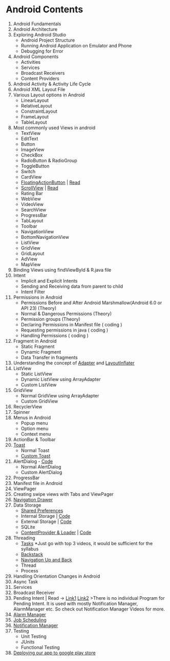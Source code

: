 # Android Contents
1. Android Fundamentals
2. Android Architecture
3. Exploring Android Studio
   - Android Project Structure
   - Running Android Application on Emulator and Phone
   - Debugging for Error
4. Android Components
   - Activities
   - Services
   - Broadcast Receivers
   - Content Providers
5. Android Activity & Activity Life Cycle
6. Android XML Layout File
7. Various Layout options in Android
    - LinearLayout
    - RelativeLayout
    - ConstraintLayout
    - FrameLayout
    - TableLayout
8. Most commonly used Views in android
   - TextView
   - EditText
   - Button
   - ImageView
   - CheckBox
   - RadioButton & RadioGroup
   - ToggleButton
   - Switch
   - CardView
   - [FloatingActionButton](https://www.youtube.com/watch?v=EfvCMZgAqG4) | [Read](https://developer.android.com/guide/topics/ui/floating-action-button)
   - [ScrollView](https://www.youtube.com/watch?v=wzcFPFCYjFQ) | [Read](https://developer.android.com/reference/android/widget/ScrollView)
   - Rating Bar
   - WebView
   - VideoView
   - SearchView
   - ProgressBar
   - TabLayout
   - Toolbar
   - NavigationView
   - BottomNavigationView
   - ListView
   - GridView
   - GridLayout
   - AdView
   - MapView
9. Binding Views using findViewById  &  R.java file
10. Intent
      - Implicit and Explicit Intents
      - Sending and Receiving data from parent to child 
      - Intent Filter
11. Permissions in Android
      - Permissions Before and After Android Marshmallow(Android 6.0 or API 23) (Theory)
      - Normal & Dangerous Permissions (Theory)
      - Permission groups (Theory)
      - Declaring Permissions in Manifest file ( coding )
      - Requesting permissions in java ( coding )
      - Handling Permissions ( coding )
12. Fragment in Android
      - Static Fragment
      - Dynamic Fragment
      - Data Transfer in fragments
13. Understanding the concept of [Adapter](https://www.youtube.com/watch?v=uic3TVp_j3M&t=102s) and [LayoutInflater](https://www.youtube.com/playlist?list=PLLDv5YXzs14jxdPePLNSF5TZRU5WATUjX)
14. ListView
      - Static ListView
      - Dynamic ListView using ArrayAdapter
      - Custom ListView
15. GridView
    - Normal GridView using ArrayAdapter
    - Custom GridView
16. RecyclerView 
17. Spinner
18. Menus in Android
    - Popup menu
    - Option menu
    - Context menu
19. ActionBar & Toolbar
20. [Toast](https://www.youtube.com/watch?v=sVx46awjtFQ)
      - Normal Toast
      - [Custom Toast](https://www.youtube.com/playlist?list=PLLDv5YXzs14grf4yHbEd5kbFFh6_pvcFG)
21. AlertDialog - [Code](https://github.com/Brijesh59/android/tree/master/Android-Projects/AlertDialog)
      - Normal AlertDialog 
      - Custom AlertDialog 
22. ProgressBar
23. Manifest file in Android
24. ViewPager
25. Creating swipe views with Tabs and ViewPager
26. [Navigation Drawer](https://www.youtube.com/playlist?list=PLLDv5YXzs14j3xu_eRGubzrONKKe3ukWr)
27. Data Storage
      - [Shared Preferences](https://www.youtube.com/playlist?list=PLLDv5YXzs14jirXhhEoTJe07slJy8rvHw)
      - Internal Storage | [Code](https://github.com/Brijesh59/android/tree/master/Android-Projects/InternalStorage)
      - External Storage | [Code](https://github.com/Brijesh59/android/tree/master/Android-Projects/ExternalStorage)
      - SQLite
      - [ContentProvider & Loader](https://www.youtube.com/playlist?list=PLfuE3hOAeWhb7kirY4rBtTLVF73jEXwG4) | [Code](https://github.com/Brijesh59/android/tree/master/Android-Projects/ContentProvider-Loader)
28. Threading
      - [Tasks](https://www.youtube.com/playlist?list=PLLDv5YXzs14ii8_J_Ew8nXraSqEknFHPs) *Just go with top 3 videos, it would be sufficient for the syllabus
      - [Backstack](https://www.youtube.com/watch?v=ZbKKxYUOH-c)
      - [Navigation Up and Back](https://www.youtube.com/watch?v=JkVdP-e9BCo)
      - Thread
      - Process
29. Handling Orientation Changes in Android
30. Async Task
31. Services
32. Broadcast Receiver
33. Pending Intent | Read -> [Link1](https://stackoverflow.com/questions/2808796/what-is-an-android-pendingintent) [Link2](https://www.journaldev.com/10463/android-notification-pendingintent) >There is no individual Program for Pending Intent. It is used with mostly Notification Manager, AlarmManager etc. So check out Notification Manager Videos for more.
34. [Alarm Manager](https://www.youtube.com/watch?v=yrpimdBRk5Q&t=38s)
35. [Job Scheduling](https://www.youtube.com/playlist?list=PLLDv5YXzs14hFUZV8FDUxRiGeY4v96Ima)
36. [Notification Manager](https://www.youtube.com/playlist?list=PLLDv5YXzs14j9fd4VrFRrAI3Q0aOWODUQ)
37. Testing
     - Unit Testing
      - JUnits
      - Functional Testing
38. [Deploying our app to google play store](https://www.youtube.com/watch?v=AWawL5HFn64)











   
  

